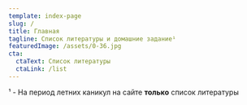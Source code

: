 ```yaml
---
template: index-page
slug: /
title: Главная
tagline: Список литературы и домашние задание¹
featuredImage: /assets/0-36.jpg
cta:
  ctaText: Список литературы
  ctaLink: /list
---
```

¹ - На период летних каникул на сайте **только** список литературы

<script async src="https://pagead2.googlesyndication.com/pagead/js/adsbygoogle.js?client=ca-pub-1182998806587710" crossorigin="anonymous"></script>



<link rel="stylesheet" type="text/css" href="clippy.css" media="all">

<script src="jquery.1.7.min.js"></script>

<script src="clippy.min.js"></script>

<script type="text/javascript">
    clippy.load('Merlin', function(agent) {
        // Do anything with the loaded agent
        agent.show();
    });
</script>